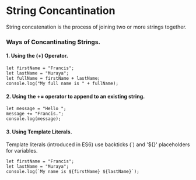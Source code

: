 # String Concantination

String concatenation is the process of joining two or more strings together.

### Ways of Concantinating Strings.

#### 1. Using the (+) Operator.

```
let firstName = "Francis";
let lastName = "Muraya";
let fullName = firstName + lastName;
console.log("My full name is " + fullName);
```

#### 2. Using the += operator to append to an existing string.

```
let message = "Hello ";
message += "Francis.";
console.log(message);
```

#### 3. Using Template Literals.

Template literals (introduced in ES6) use backticks (`) and '${}' placeholders for variables.

```
let firstName = "Francis";
let lastName = "Muraya";
console.log(`My name is ${firstName} ${lastName}`);
```
